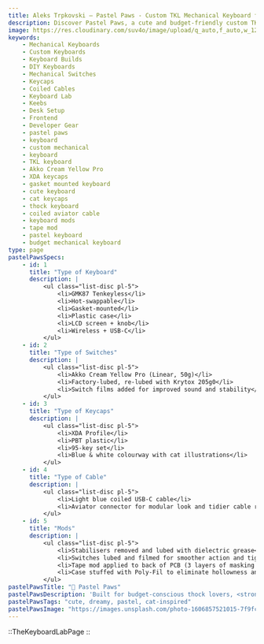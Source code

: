 ```yaml
---
title: Aleks Trpkovski — Pastel Paws - Custom TKL Mechanical Keyboard for Thock Lovers
description: Discover Pastel Paws, a cute and budget-friendly custom TKL mechanical keyboard featuring hand-lubed Akko switches, animal-themed XDA keycaps, coiled aviator cable, and gasket mounting for a smooth, thocky typing experience.
image: https://res.cloudinary.com/suv4o/image/upload/q_auto,f_auto,w_1200,e_sharpen:100/v1751774465/blog/Emoji_-_Aleks_with_Keyboard_xo5zyy
keywords:
    - Mechanical Keyboards
    - Custom Keyboards
    - Keyboard Builds
    - DIY Keyboards
    - Mechanical Switches
    - Keycaps
    - Coiled Cables
    - Keyboard Lab
    - Keebs
    - Desk Setup
    - Frontend
    - Developer Gear
    - pastel paws
    - keyboard
    - custom mechanical
    - keyboard
    - TKL keyboard
    - Akko Cream Yellow Pro
    - XDA keycaps
    - gasket mounted keyboard
    - cute keyboard
    - cat keycaps
    - thock keyboard
    - coiled aviator cable
    - keyboard mods
    - tape mod
    - pastel keyboard
    - budget mechanical keyboard
type: page
pastelPawsSpecs:
    - id: 1
      title: "Type of Keyboard"
      description: |
          <ul class="list-disc pl-5">
              <li>GMK87 Tenkeyless</li>
              <li>Hot-swappable</li>
              <li>Gasket-mounted</li>
              <li>Plastic case</li>
              <li>LCD screen + knob</li>
              <li>Wireless + USB-C</li>
          </ul>
    - id: 2
      title: "Type of Switches"
      description: |
          <ul class="list-disc pl-5">
              <li>Akko Cream Yellow Pro (Linear, 50g)</li>
              <li>Factory-lubed, re-lubed with Krytox 205g0</li>
              <li>Switch films added for improved sound and stability</li>
          </ul>
    - id: 3
      title: "Type of Keycaps"
      description: |
          <ul class="list-disc pl-5">
              <li>XDA Profile</li>
              <li>PBT plastic</li>
              <li>95-key set</li>
              <li>Blue & white colourway with cat illustrations</li>
          </ul>
    - id: 4
      title: "Type of Cable"
      description: |
          <ul class="list-disc pl-5">
              <li>Light blue coiled USB-C cable</li>
              <li>Aviator connector for modular look and tidier cable routing</li>
          </ul>
    - id: 5
      title: "Mods"
      description: |
          <ul class="list-disc pl-5">
              <li>Stabilisers removed and lubed with dielectric grease</li>
              <li>Switches lubed and filmed for smoother action and tighter sound</li>
              <li>Tape mod applied to back of PCB (3 layers of masking tape)</li>
              <li>Case stuffed with Poly-Fil to eliminate hollowness and deepen sound</li>
          </ul>
pastelPawsTitle: "🐾 Pastel Paws"
pastelPawsDescription: 'Built for budget-conscious thock lovers, <strong>Pastel Paws</strong> is a custom TKL mechanical keyboard that delivers premium feel, sound, and style without breaking the bank. Designed with beginners in mind, this build features smooth typing, crisp acoustics, and playful visual flair with animal-themed XDA keycaps and a coiled cable. It''s <strong>customised from the inside out</strong> with hand-lubed switches and stabilisers, a gasket-mounted structure, and mods like tape and case stuffing for that satisfying "thock" sound. Whether you''re coding, writing, or just vibing to music, <strong>Pastel Paws</strong> makes every keystroke feel personal.'
pastelPawsTags: "cute, dreamy, pastel, cat-inspired"
pastelPawsImage: "https://images.unsplash.com/photo-1606857521015-7f9fcf423740?ixlib=rb-4.0.3&ixid=MnwxMjA3fDB8MHxwaG90by1wYWdlfHx8fGVufDB8fHx8&auto=format&fit=crop&w=1344&h=1104&q=80"
---
```


::TheKeyboardLabPage
::
